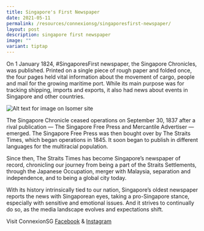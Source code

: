 ```yaml
---
title: Singapore's First Newspaper
date: 2021-05-11
permalink: /resources/connexionsg/singaporesfirst-newspaper/
layout: post
description: singapore first newspaper
image: ""
variant: tiptap
---
```

On 1 January 1824, #SingaporesFirst newspaper, the Singapore Chronicles, was published. Printed on a single piece of rough paper and folded once, the four pages held vital information about the movement of cargo, people and mail for the growing maritime port. While its main purpose was for tracking shipping, imports and exports, it also had news about events in Singapore and other countries.

![Alt text for image on Isomer site](/images/sgfirst_newspaper.jpg)

The Singapore Chronicle ceased operations on September 30, 1837 after a rival publication — The Singapore Free Press and Mercantile Advertiser — emerged. The Singapore Free Press was then bought over by The Straits Times, which began operations in 1845. It soon began to publish in different languages for the multiracial population.

Since then, The Straits Times has become Singapore’s newspaper of record, chronicling our journey from being a part of the Straits Settlements, through the Japanese Occupation, merger with Malaysia, separation and independence, and to being a global city today. 

With its history intrinsically tied to our nation, Singapore’s oldest newspaper reports the news with Singaporean eyes, taking a pro-Singapore stance, especially with sensitive and emotional issues. And it strives to continually do so, as the media landscape evolves and expectations shift.

Visit ConnexionSG [Facebook](https://www.facebook.com/ConnexionSG) & [Instagram](https://www.instagram.com/connexionsg/)